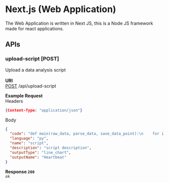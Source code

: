 # Next.js (Web Application)
The Web Application is written in Next JS, this is a Node JS framework made for react applications.

## APIs
### upload-script [POST]
Upload a data analysis script<br><br>
**URI**<br>
[POST]() /api/upload-script<br>

**Example Request**<br>
Headers
```json
{Content-Type: "application/json"}
```
Body
```json
{
  "code": "def main(raw_data, parse_data, save_data_point):\n    for i in raw_data():\n        data = parse_data(i)",
  "language": "py",
  "name": "script",
  "description": "script description",
  "outputType": "line_chart",
  "outputName": "Heartbeat"
}
```

**Response `200`**<br>
`ok`
